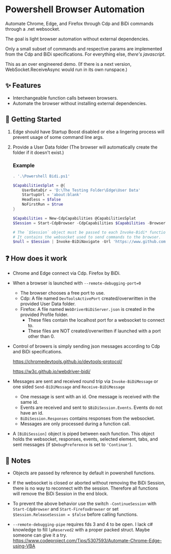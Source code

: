 # Powershell Browser Automation

Automate Chrome, Edge, and Firefox through Cdp and BiDi commands through a .net websocket.

The goal is light browser automation without external dependencies.

Only a small subset of commands and respective params are implemented from the Cdp and BiDi specifications. For everything else, <i>there's javascript</i>.

This as an over engineered demo. (If there is a next version, WebSocket.ReceiveAsync would run in its own runspace.)


## ✨ Features
- Interchangeable function calls between browsers.
- Automate the browser without installing external dependencies.

## 📡 Getting Started
1. Edge should have Startup Boost disabled or else a lingering process will prevent usage of some command line args.
2. Provide a User Data folder (The browser will automatically create the folder if it doesn't exist.)


    ### Example
    ``` Powershell
    . '.\Powershell Bidi.ps1'

    $CapabilitiesSplat = @{
        UserDataDir = 'D:\The Testing Folder\Edge\User Data'
        StartupUrl = 'about:blank'
        Headless = $false
        NoFirstRun = $true
    }

    $Capabilities = New-CdpCapabilities @CapabilitiesSplat
    $Session = Start-CdpBrowser -CdpCapabilities $Capabilities -BrowserType Edge

    # The `$Session` object must be passed to each Invoke-Bidi* function.
    # It contains the websocket used to send commands to the browser.
    $null = $Session | Invoke-BiDiNavigate -Url 'https://www.github.com/'
    ```


## ❓ How does it work
- Chrome and Edge connect via Cdp. Firefox by BiDi.

- When a browser is launched with `--remote-debugging-port=0`
    - The browser chooses a free port to use.
    - Cdp: A file named `DevToolsActivePort` created/overwritten in the provided User Data folder.
    - Firefox: A file named `WebDriverBiDiServer.json` is created in the provided Profile folder.
        - These files contain the localhost port for a websocket to connect to.
        - These files are NOT created/overwritten if launched with a port other than 0.

- Control of browers is simply sending json messages according to Cdp and BiDi specifications.

    https://chromedevtools.github.io/devtools-protocol/

    https://w3c.github.io/webdriver-bidi/

- Messages are sent and received round trip via `Invoke-BiDiMessage` or one sided `Send-BiDiMessage` and `Receive-BiDiMessage`

    - One message is sent with an id. One message is received with the same id.
    - Events are received and sent to `$BiDiSession.Events`. Events do not have an id.
    - `BiDiSession.Responses` contains responses from the websocket.
    - Messages are only processed during a function call.

- A `[BiDiSession]` object is piped between each function. This object holds the websocket, responses, events, selected element, tabs, and sent messages (if `$DebugPreference` is set to `'Continue'`).


## 📝 Notes
- Objects are passed by reference by default in powershell functions.

- If the websocket is closed or aborted without removing the BiDi Session, there is no way to reconnect with the session. Therefore all functions will remove the BiDi Session in the end block.

- To prevent the above behavior use the switch `-ContinueSession` with `Start-CdpBrowser` and `Start-FirefoxBrowser` or set `$Session.ReleaseSession = $false` before calling functions.

- `--remote-debugging-pipe` requires fds 3 and 4 to be open. I lack c# knowledge to fill `lpReserved2` with a proper packed struct. Maybe someone can give it a try. https://www.codeproject.com/Tips/5307593/Automate-Chrome-Edge-using-VBA
